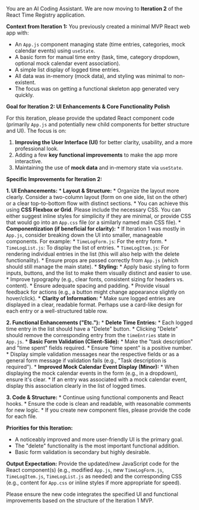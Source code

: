 You are an AI Coding Assistant. We are now moving to **Iteration 2** of the React Time Registry application.

**Context from Iteration 1:**
You previously created a minimal MVP React web app with:
* An `App.js` component managing state (time entries, categories, mock calendar events) using `useState`.
* A basic form for manual time entry (task, time, category dropdown, optional mock calendar event association).
* A simple list display of logged time entries.
* All data was in-memory (mock data), and styling was minimal to non-existent.
* The focus was on getting a functional skeleton app generated very quickly.

**Goal for Iteration 2: UI Enhancements & Core Functionality Polish**

For this iteration, please provide the updated React component code (primarily `App.js` and potentially new child components for better structure and UI). The focus is on:
1.  **Improving the User Interface (UI)** for better clarity, usability, and a more professional look.
2.  Adding a few **key functional improvements** to make the app more interactive.
3.  Maintaining the use of **mock data** and in-memory state via `useState`.

**Specific Improvements for Iteration 2:**

**1. UI Enhancements:**
    * **Layout & Structure:**
        * Organize the layout more clearly. Consider a two-column layout (form on one side, list on the other) or a clear top-to-bottom flow with distinct sections.
        * You can achieve this using **CSS Flexbox or Grid**. Please include the necessary CSS. You can either suggest inline styles for simplicity if they are minimal, or provide CSS that would go into an `App.css` file (or a similarly named main CSS file).
    * **Componentization (if beneficial for clarity):**
        * If Iteration 1 was mostly in `App.js`, consider breaking down the UI into smaller, manageable components. For example:
            * `TimeLogForm.js`: For the entry form.
            * `TimeLogList.js`: To display the list of entries.
            * `TimeLogItem.js`: For rendering individual entries in the list (this will also help with the delete functionality).
        * Ensure props are passed correctly from `App.js` (which should still manage the main state).
    * **Styling:**
        * Apply basic styling to form inputs, buttons, and the list to make them visually distinct and easier to use.
        * Improve typography (e.g., clear fonts, consistent sizing for headers vs. content).
        * Ensure adequate spacing and padding.
        * Provide visual feedback for actions (e.g., a button might change appearance slightly on hover/click).
    * **Clarity of Information:**
        * Make sure logged entries are displayed in a clear, readable format. Perhaps use a card-like design for each entry or a well-structured table row.

**2. Functional Enhancements ("Etc."):**
    * **Delete Time Entries:**
        * Each logged time entry in the list should have a "Delete" button.
        * Clicking "Delete" should remove the corresponding entry from the `timeEntries` state in `App.js`.
    * **Basic Form Validation (Client-Side):**
        * Make the "task description" and "time spent" fields required.
        * Ensure "time spent" is a positive number.
        * Display simple validation messages near the respective fields or as a general form message if validation fails (e.g., "Task description is required").
    * **Improved Mock Calendar Event Display (Minor):**
        * When displaying the mock calendar events in the form (e.g., in a dropdown), ensure it's clear.
        * If an entry was associated with a mock calendar event, display this association clearly in the list of logged times.

**3. Code & Structure:**
    * Continue using functional components and React hooks.
    * Ensure the code is clean and readable, with reasonable comments for new logic.
    * If you create new component files, please provide the code for each file.

**Priorities for this Iteration:**
* A noticeably improved and more user-friendly UI is the primary goal.
* The "delete" functionality is the most important functional addition.
* Basic form validation is secondary but highly desirable.

**Output Expectation:**
Provide the updated/new JavaScript code for the React component(s) (e.g., modified `App.js`, new `TimeLogForm.js`, `TimeLogItem.js`, `TimeLogList.js` as needed) and the corresponding CSS (e.g., content for `App.css` or inline styles if more appropriate for speed).

Please ensure the new code integrates the specified UI and functional improvements based on the structure of the Iteration 1 MVP.